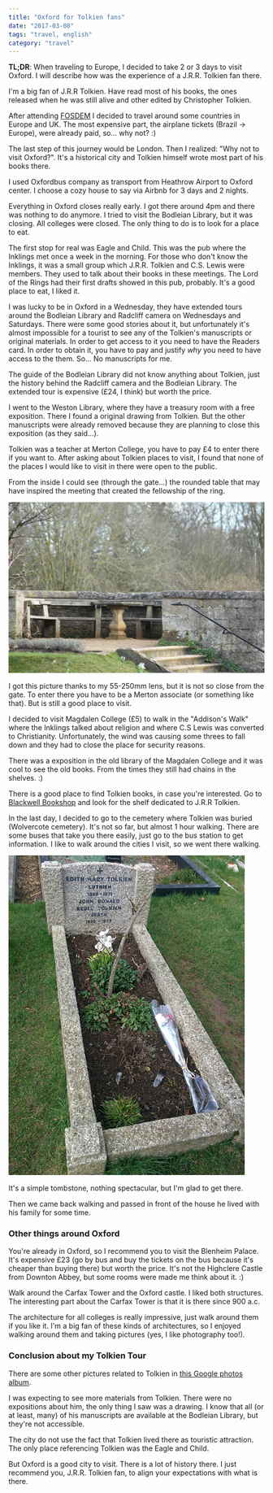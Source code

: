 ```yaml
---
title: "Oxford for Tolkien fans"
date: "2017-03-08"
tags: "travel, english"
category: "travel"
---
```


**TL;DR**: When traveling to Europe, I decided to take 2 or 3 days to visit
Oxford. I will describe how was the experience of a J.R.R. Tolkien fan there.

I'm a big fan of J.R.R Tolkien. Have read most of his books, the ones released
when he was still alive and other edited by Christopher Tolkien.

After attending [FOSDEM](http://fosdem.org) I decided to travel around some
countries in Europe and UK. The most expensive part, the airplane tickets
(Brazil -> Europe), were already paid, so... why not? :)

The last step of this journey would be London. Then I realized: "Why not to
visit Oxford?". It's a historical city and Tolkien himself wrote most part of
his books there.

I used Oxfordbus company as transport from Heathrow Airport to Oxford center. I
choose a cozy house to say via Airbnb for 3 days and 2 nights.

Everything in Oxford closes really early. I got there around 4pm and there was
nothing to do anymore. I tried to visit the Bodleian Library, but it was
closing. All colleges were closed. The only thing to do is to look for a place
to eat.

The first stop for real was Eagle and Child. This was the pub where the Inklings
met once a week in the morning. For those who don't know the Inklings, it was a
small group which J.R.R. Tolkien and C.S. Lewis were members. They used to talk
about their books in these meetings. The Lord of the Rings had their first
drafts showed in this pub, probably. It's a good place to eat, I liked it.

I was lucky to be in Oxford in a Wednesday, they have extended tours around the
Bodleian Library and Radcliff camera on Wednesdays and Saturdays. There were
some good stories about it, but unfortunately it's almost impossible for a
tourist to see any of the Tolkien's manuscripts or original materials. In order
to get access to it you need to have the Readers card. In order to obtain it,
you have to pay and justify *why* you need to have access to the them. So... No
manuscripts for me.

The guide of the Bodleian Library did not know anything about Tolkien, just the
history behind the Radcliff camera and the Bodleian Library. The extended tour
is expensive (£24, I think) but worth the price.

I went to the Weston Library, where they have a treasury room with a free
exposition. There I found a original drawing from Tolkien. But the other
manuscripts were already removed because they are planning to close this
exposition (as they said...).

Tolkien was a teacher at Merton College, you have to pay £4 to enter there if
you want to. After asking about Tolkien places to visit, I found that none of
the places I would like to visit in there were open to the public.

From the inside I could see (through the gate...) the rounded table that may
have inspired the meeting that created the fellowship of the ring.

![fellowship of the ring](/images/posts/oxford-for-tolkien-fans/council-of-elrond-merton.jpg "Round table")

I got this picture thanks to my 55-250mm lens, but it is not so close from the
gate. To enter there you have to be a Merton associate (or something like
that). But is still a good place to visit.

I decided to visit Magdalen College (£5) to walk in the "Addison's Walk" where
the Inklings talked about religion and where C.S Lewis was converted to
Christianity. Unfortunately, the wind was causing some threes to fall down and
they had to close the place for security reasons.

There was a exposition in the old library of the Magdalen College and it was
cool to see the old books. From the times they still had chains in the shelves. :)

There is a good place to find Tolkien books, in case you're interested. Go
to
[Blackwell Bookshop](https://www.google.com.br/maps/place/Blackwell's+Bookshop/@51.7545513,-1.2554288,15z/data=!4m12!1m6!3m5!1s0x0:0x998ba5c1ca8ff22f!2sBlackwell's+Bookshop!8m2!3d51.7546524!4d-1.2555315!3m4!1s0x0:0x998ba5c1ca8ff22f!8m2!3d51.7546524!4d-1.2555315) and
look for the shelf dedicated to J.R.R Tolkien.

In the last day, I decided to go to the cemetery where Tolkien was buried
(Wolvercote cemetery). It's not so far, but almost 1 hour walking. There are
some buses that take you there easily, just go to the bus station to get
information. I like to walk around the cities I visit, so we went there walking.

![Tolkien tombstone](/images/posts/oxford-for-tolkien-fans/tolkien-tombstone.jpg "Tombstone of J.R.R Tolkien")

It's a simple tombstone, nothing spectacular, but I'm glad to get there.

Then we came back walking and passed in front of the house he lived with his
family for some time.

### Other things around Oxford

You're already in Oxford, so I recommend you to visit the Blenheim Palace. It's
expensive £23 (go by bus and buy the tickets on the bus because it's cheaper
than buying there) but worth the price. It's not the Highclere Castle from
Downton Abbey, but some rooms were made me think about it. :)

Walk around the Carfax Tower and the Oxford castle. I liked both structures. The
interesting part about the Carfax Tower is that it is there since 900 a.c.

The architecture for all colleges is really impressive, just walk around them if
you like it. I'm a big fan of these kinds of architectures, so I enjoyed walking
around them and taking pictures (yes, I like photography too!).

### Conclusion about my Tolkien Tour

There are some other pictures related to Tolkien
in [this Google photos album](https://goo.gl/photos/U6T3zf66nwWAwi7G6).

I was expecting to see more materials from Tolkien. There were no expositions
about him, the only thing I saw was a drawing. I know that all (or at least,
many) of his manuscripts are available at the Bodleian Library, but they're not
accessible.

The city do not use the fact that Tolkien lived there as touristic
attraction. The only place referencing Tolkien was the Eagle and Child.

But Oxford is a good city to visit. There is a lot of history there. I just
recommend you, J.R.R. Tolkien fan, to align your expectations with what is
there.
